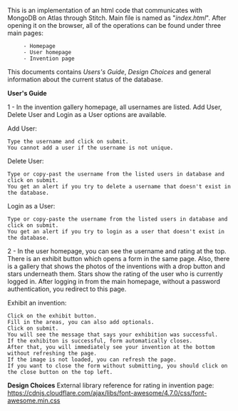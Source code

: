 This is an implementation of an html code that communicates with MongoDB on Atlas through Stitch.
Main file is named as "_index.html_". After opening it on the browser, all of the operations can be found under three main pages:
         
         - Homepage
         - User homepage
         - Invention page
                                   
This documents contains _Users's Guide_, _Design Choices_ and general information about the current status of the database.

**User's Guide** 
    
1 - In the invention gallery homepage, all usernames are listed. Add User, Delete User and Login as a User options are available.

Add User:
    
    Type the username and click on submit.
    You cannot add a user if the username is not unique.

Delete User:

    Type or copy-past the username from the listed users in database and click on submit.
    You get an alert if you try to delete a username that doesn't exist in the database.
    
Login as a User:

    Type or copy-paste the username from the listed users in database and click on submit.
    You get an alert if you try to login as a user that doesn't exist in the database.

2 - In the user homepage, you can see the username and rating at the top. There is an exhibit button which opens a form in the same page. Also, there is a gallery that shows the photos of the inventions with a drop button and stars underneath them. Stars show the rating of the user who is currently logged in. After logging in from the main homepage, without a password authentication, you redirect to this page. 

Exhibit an invention:

    Click on the exhibit button.
    Fill in the areas, you can also add optionals.
    Click on submit.
    You will see the message that says your exhibition was successful.
    If the exhibiton is successful, form automatically closes.
    After that, you will immediately see your invention at the bottom without refreshing the page.
    If the image is not loaded, you can refresh the page.
    If you want to close the form without submitting, you should click on the close button on the top left.
    
**Design Choices** 
External library reference for rating in invention page:
https://cdnjs.cloudflare.com/ajax/libs/font-awesome/4.7.0/css/font-awesome.min.css